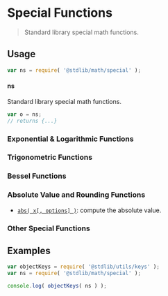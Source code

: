 <!--

@license Apache-2.0

Copyright (c) 2020 The Stdlib Authors.

Licensed under the Apache License, Version 2.0 (the "License");
you may not use this file except in compliance with the License.
You may obtain a copy of the License at

   http://www.apache.org/licenses/LICENSE-2.0

Unless required by applicable law or agreed to in writing, software
distributed under the License is distributed on an "AS IS" BASIS,
WITHOUT WARRANTIES OR CONDITIONS OF ANY KIND, either express or implied.
See the License for the specific language governing permissions and
limitations under the License.

-->

# Special Functions

> Standard library special math functions.

<section class="usage">

## Usage

```javascript
var ns = require( '@stdlib/math/special' );
```

#### ns

Standard library special math functions.

```javascript
var o = ns;
// returns {...}
```

### Exponential & Logarithmic Functions

<!-- <toc pattern="+(*log*|ln|exp*|*pow*)" ignore="logit" > -->



<!-- </toc> -->

### Trigonometric Functions

<!-- <toc pattern="*+(sin|cos|tan)*" ignore="+(kernel-sin|kernel-cos|kernel-tan)"> -->



<!-- </toc> -->

### Bessel Functions

<!-- <toc pattern="*bessel*" > -->



<!-- </toc> -->

### Absolute Value and Rounding Functions

<!-- <toc pattern="*+(abs|ceil|floor|clamp|trunc|round|signum)*" > -->

<div class="namespace-toc">

-   <span class="signature">[`abs( x[, options] )`][@stdlib/math/special/abs]</span><span class="delimiter">: </span><span class="description">compute the absolute value.</span>

</div>

<!-- </toc> -->

### Other Special Functions

<!-- <toc ignore="*bessel*" ignore="*+(sin|cos|tan)*" ignore="+(*log*|ln|exp*|*pow*)" ignore="*+(abs|ceil|floor|clamp|trunc|round|signum)*" ignore="+(gamma-delta-ratio|gamma-lanczos-sum*|rempio2|kernel-*)" > -->



<!-- </toc> -->

</section>

<!-- /.usage -->

<section class="examples">

## Examples

<!-- TODO: better examples -->

<!-- eslint no-undef: "error" -->

```javascript
var objectKeys = require( '@stdlib/utils/keys' );
var ns = require( '@stdlib/math/special' );

console.log( objectKeys( ns ) );
```

</section>

<!-- /.examples -->

<section class="links">

<!-- <toc-links> -->

[@stdlib/math/special/abs]: https://www.npmjs.com/package/@stdlib/math/tree/main/special/abs

<!-- </toc-links> -->

</section>

<!-- /.links -->
